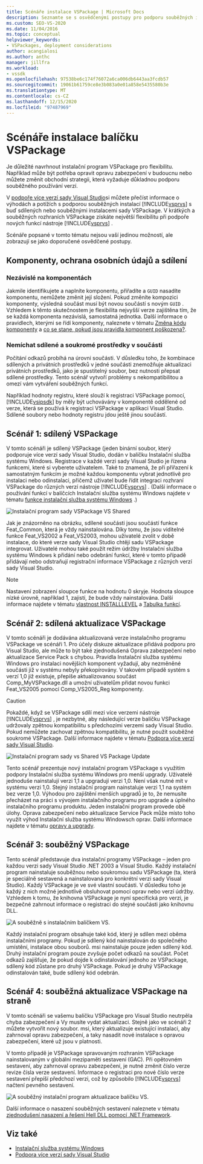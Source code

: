 ```yaml
---
title: Scénáře instalace VSPackage | Microsoft Docs
description: Seznamte se s osvědčenými postupy pro podporu souběžných instalací sady Visual Studio s použitím sdílených nebo souběžných instalací vaší sady VSPackage.
ms.custom: SEO-VS-2020
ms.date: 11/04/2016
ms.topic: conceptual
helpviewer_keywords:
- VSPackages, deployment considerations
author: acangialosi
ms.author: anthc
manager: jillfra
ms.workload:
- vssdk
ms.openlocfilehash: 97538be6c174f76072a6ca006db6443aa3fcdb57
ms.sourcegitcommit: 19061b61759ce8e3b083a0e01a858e5435580b3e
ms.translationtype: MT
ms.contentlocale: cs-CZ
ms.lasthandoff: 12/15/2020
ms.locfileid: "97487969"
---
```

# <a name="vspackage-setup-scenarios"></a>Scénáře instalace balíčku VSPackage

Je důležité navrhnout instalační program VSPackage pro flexibilitu. Například může být potřeba opravit opravu zabezpečení v budoucnu nebo můžete změnit obchodní strategii, která vyžaduje důkladnou podporu souběžného používání verzí.

V [podpoře více verzí sady Visual Studio](../../extensibility/supporting-multiple-versions-of-visual-studio.md)si můžete přečíst informace o výhodách a potížích s podporou souběžných instalací [!INCLUDE[vsprvs](../../code-quality/includes/vsprvs_md.md)] s buď sdílených nebo souběžnými instalacemi sady VSPackage. V krátkých a souběžných rozhraních VSPackage získáte největší flexibilitu při podpoře nových funkcí nástroje [!INCLUDE[vsprvs](../../code-quality/includes/vsprvs_md.md)] .

Scénáře popsané v tomto tématu nejsou vaší jedinou možností, ale zobrazují se jako doporučené osvědčené postupy.

## <a name="components-privacy-and-sharing"></a>Komponenty, ochrana osobních údajů a sdílení

### <a name="make-your-components-independent"></a>Nezávislé na komponentách

Jakmile identifikujete a naplníte komponentu, přiřadíte a `GUID` nasadíte komponentu, nemůžete změnit její složení. Pokud změníte kompozici komponenty, výsledná součást musí být novou součástí s novým `GUID` . Vzhledem k těmto skutečnostem je flexibilita nejvyšší verze zajištěna tím, že se každá komponenta nezávislá, samostatná jednotka. Další informace o pravidlech, kterými se řídí komponenty, naleznete v tématu [Změna kódu komponenty](/windows/desktop/Msi/changing-the-component-code) a [co se stane, pokud jsou pravidla komponent poškozena?](/windows/desktop/Msi/what-happens-if-the-component-rules-are-broken).

### <a name="do-not-mix-shared-and-private-resources-in-a-component"></a>Nemíchat sdílené a soukromé prostředky v součásti

Počítání odkazů probíhá na úrovni součásti. V důsledku toho, že kombinace sdílených a privátních prostředků v jedné součásti znemožňuje aktualizaci privátních prostředků, jako je spustitelný soubor, bez nutnosti přepsat sdílené prostředky. Tento scénář vytvoří problémy s nekompatibilitou a omezí vám vytváření souběžných funkcí.

Například hodnoty registru, které slouží k registraci VSPackage pomocí, [!INCLUDE[vsipsdk](../../extensibility/includes/vsipsdk_md.md)] by měly být uchovávány v komponentě oddělené od verze, která se používá k registraci VSPackage v aplikaci Visual Studio. Sdílené soubory nebo hodnoty registru jdou ještě jinou součástí.

## <a name="scenario-1-shared-vspackage"></a>Scénář 1: sdílený VSPackage

V tomto scénáři je sdílený VSPackage (jeden binární soubor, který podporuje více verzí sady Visual Studio, dodán v balíčku Instalační služba systému Windows. Registrace v každé verzi sady Visual Studio je řízena funkcemi, které si vyberete uživatelem. Také to znamená, že při přiřazení k samostatným funkcím je možné každou komponentu vybrat jednotlivě pro instalaci nebo odinstalaci, přičemž uživatel bude řídit integraci rozhraní VSPackage do různých verzí nástroje [!INCLUDE[vsprvs](../../code-quality/includes/vsprvs_md.md)] . (Další informace o používání funkcí v balíčcích Instalační služba systému Windows najdete v tématu [funkce instalační služba systému Windows](/windows/desktop/Msi/windows-installer-features) .)

![Instalační program sady VSPackage VS Shared](../../extensibility/internals/media/vs_sharedpackage.gif "VS_SharedPackage")

Jak je znázorněno na obrázku, sdílené součásti jsou součástí funkce Feat_Common, která je vždy nainstalována. Díky tomu, že jsou viditelné funkce Feat_VS2002 a Feat_VS2003, mohou uživatelé zvolit v době instalace, do které verze sady Visual Studio chtějí sadu VSPackage integrovat. Uživatelé mohou také použít režim údržby Instalační služba systému Windows k přidání nebo odebrání funkcí, které v tomto případě přidávají nebo odstraňují registrační informace VSPackage z různých verzí sady Visual Studio.

> [!NOTE]
> Nastavení zobrazení sloupce funkce na hodnotu 0 skryje. Hodnota sloupce nízké úrovně, například 1, zajistí, že bude vždy nainstalována. Další informace najdete v tématu [vlastnost INSTALLLEVEL](/windows/desktop/Msi/installlevel) a [Tabulka funkcí](/windows/desktop/Msi/feature-table).

## <a name="scenario-2-shared-vspackage-update"></a>Scénář 2: sdílená aktualizace VSPackage

V tomto scénáři je dodávána aktualizovaná verze instalačního programu VSPackage ve scénáři 1. Pro účely diskuze aktualizace přidává podporu pro Visual Studio, ale může to být také zjednodušená Oprava zabezpečení nebo aktualizace Service Pack s chybou. Pravidla Instalační služba systému Windows pro instalaci novějších komponent vyžadují, aby nezměněné součásti již v systému nebyly překopírovány. V takovém případě systém s verzí 1,0 již existuje, přepíše aktualizovanou součást Comp_MyVSPackage.dll a umožní uživatelům přidat novou funkci Feat_VS2005 pomocí Comp_VS2005_Reg komponenty.

> [!CAUTION]
> Pokaždé, když se VSPackage sdílí mezi více verzemi nástroje [!INCLUDE[vsprvs](../../code-quality/includes/vsprvs_md.md)] , je nezbytné, aby následující verze balíčku VSPackage udržovaly zpětnou kompatibilitu s předchozími verzemi sady Visual Studio. Pokud nemůžete zachovat zpětnou kompatibilitu, je nutné použít souběžné soukromé VSPackage. Další informace najdete v tématu [Podpora více verzí sady Visual Studio](../../extensibility/supporting-multiple-versions-of-visual-studio.md).

![Instalační program sady vs Shared VS Package Update](../../extensibility/internals/media/vs_sharedpackageupdate.gif "VS_SharedPackageUpdate")

Tento scénář prezentuje nový instalační program VSPackage s využitím podpory Instalační služba systému Windows pro menší upgrady. Uživatelé jednoduše nainstalují verzi 1,1 a upgradují verzi 1,0. Není však nutné mít v systému verzi 1,0. Stejný instalační program nainstaluje verzi 1,1 na systém bez verze 1,0. Výhodou pro zajištění menších upgradů je to, že nemusíte přecházet na práci s vývojem instalačního programu pro upgrade a úplného instalačního programu produktu. Jeden instalační program provede obě úlohy. Oprava zabezpečení nebo aktualizace Service Pack může místo toho využít výhod Instalační služba systému Windowsch oprav. Další informace najdete v tématu [opravy a upgrady](/windows/desktop/Msi/patching-and-upgrades).

## <a name="scenario-3-side-by-side-vspackage"></a>Scénář 3: souběžný VSPackage

Tento scénář představuje dva instalační programy VSPackage – jeden pro každou verzi sady Visual Studio .NET 2003 a Visual Studio. Každý instalační program nainstaluje souběžnou nebo soukromou sadu VSPackage (ta, která je speciálně sestavená a nainstalovaná pro konkrétní verzi sady Visual Studio). Každý VSPackage je ve své vlastní součásti. V důsledku toho je každý z nich možné jednotlivě obsluhovat pomocí oprav nebo verzí údržby. Vzhledem k tomu, že knihovna VSPackage je nyní specifická pro verzi, je bezpečné zahrnout informace o registraci do stejné součásti jako knihovnu DLL.

![A souběžně s instalačním balíčkem VS.](../../extensibility/internals/media/vs_sbys_package.gif "VS_SbyS_Package")

Každý instalační program obsahuje také kód, který je sdílen mezi oběma instalačními programy. Pokud je sdílený kód nainstalován do společného umístění, instalace obou souborů. msi nainstaluje pouze jeden sdílený kód. Druhý instalační program pouze zvyšuje počet odkazů na součást. Počet odkazů zajišťuje, že pokud dojde k odinstalování jednoho ze VSPackage, sdílený kód zůstane pro druhý VSPackage. Pokud je druhý VSPackage odinstalován také, bude sdílený kód odebrán.

## <a name="scenario-4-side-by-side-vspackage-update"></a>Scénář 4: souběžná aktualizace VSPackage na straně

V tomto scénáři se vašemu balíčku VSPackage pro Visual Studio neutrpěla chyba zabezpečení a Vy musíte vydat aktualizaci. Stejně jako ve scénáři 2 můžete vytvořit nový soubor. msi, který aktualizuje existující instalaci, aby zahrnoval opravu zabezpečení, a taky nasadit nové instalace s opravou zabezpečení, které už jsou v platnosti.

V tomto případě je VSPackage spravovaným rozhraním VSPackage nainstalovaným v globální mezipaměti sestavení (GAC). Při opětovném sestavení, aby zahrnoval opravu zabezpečení, je nutné změnit číslo verze revize čísla verze sestavení. Informace o registraci pro nové číslo verze sestavení přepíší předchozí verzi, což by způsobilo [!INCLUDE[vsprvs](../../code-quality/includes/vsprvs_md.md)] načtení pevného sestavení.

![A souběžný instalační program aktualizace balíčku VS.](../../extensibility/internals/media/vs_sbys_packageupdate.gif "VS_SbyS_PackageUpdate")

Další informace o nasazení souběžných sestavení naleznete v tématu [zjednodušení nasazení a řešení Hell DLL pomocí .NET Framework](/previous-versions/dotnet/articles/ms973843(v=msdn.10)).

## <a name="see-also"></a>Viz také

- [Instalační služba systému Windows](/windows/desktop/Msi/windows-installer-portal)
- [Podpora více verzí sady Visual Studio](../../extensibility/supporting-multiple-versions-of-visual-studio.md)
